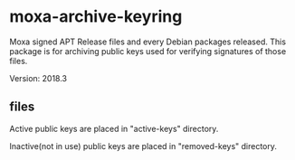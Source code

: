 # moxa-archive-keyring

Moxa signed APT Release files and every Debian packages
released. This package is for archiving public keys used 
for verifying signatures of those files.

Version: 2018.3

## files

Active public keys are placed in "active-keys" directory.

Inactive(not in use) public keys are placed in "removed-keys" directory.
